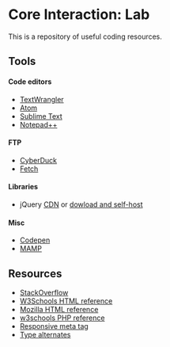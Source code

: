 # Core Interaction: Lab
This is a repository of useful coding resources.

## Tools
#### Code editors
+ [TextWrangler](http://www.barebones.com/products/textwrangler/)
+ [Atom](https://atom.io)
+ [Sublime Text](https://www.sublimetext.com)
+ [Notepad++](https://notepad-plus-plus.org)

#### FTP
+ [CyberDuck](http://cyberduck.io)
+ [Fetch](http://fetchsoftworks.com)

#### Libraries
+ jQuery [CDN](https://code.jquery.com) or [dowload and self-host](http://jquery.com/download/)

#### Misc
+ [Codepen](http://www.codepen.io)
+ [MAMP](https://www.mamp.info/en/)

## Resources

+ [StackOverflow](http://stackoverflow.com)
+ [W3Schools HTML reference](http://www.w3schools.com/tags/ref_byfunc.asp)
+ [Mozilla HTML reference](https://developer.mozilla.org/en-US/docs/Web/HTML/Element)
+ [w3schools PHP reference](http://www.w3schools.com/php/default.asp)
+ [Responsive meta tag](https://css-tricks.com/snippets/html/responsive-meta-tag/)
+ [Type alternates](http://clagnut.com/sandbox/css3/)
